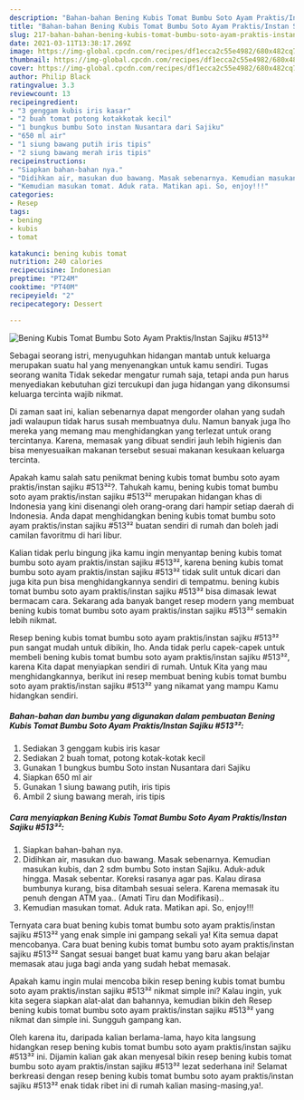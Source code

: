 ```yaml
---
description: "Bahan-bahan Bening Kubis Tomat Bumbu Soto Ayam Praktis/Instan Sajiku #513³² Sederhana Untuk Jualan"
title: "Bahan-bahan Bening Kubis Tomat Bumbu Soto Ayam Praktis/Instan Sajiku #513³² Sederhana Untuk Jualan"
slug: 217-bahan-bahan-bening-kubis-tomat-bumbu-soto-ayam-praktis-instan-sajiku-513-sederhana-untuk-jualan
date: 2021-03-11T13:38:17.269Z
image: https://img-global.cpcdn.com/recipes/df1ecca2c55e4982/680x482cq70/bening-kubis-tomat-bumbu-soto-ayam-praktisinstan-sajiku-513-foto-resep-utama.jpg
thumbnail: https://img-global.cpcdn.com/recipes/df1ecca2c55e4982/680x482cq70/bening-kubis-tomat-bumbu-soto-ayam-praktisinstan-sajiku-513-foto-resep-utama.jpg
cover: https://img-global.cpcdn.com/recipes/df1ecca2c55e4982/680x482cq70/bening-kubis-tomat-bumbu-soto-ayam-praktisinstan-sajiku-513-foto-resep-utama.jpg
author: Philip Black
ratingvalue: 3.3
reviewcount: 13
recipeingredient:
- "3 genggam kubis iris kasar"
- "2 buah tomat potong kotakkotak kecil"
- "1 bungkus bumbu Soto instan Nusantara dari Sajiku"
- "650 ml air"
- "1 siung bawang putih iris tipis"
- "2 siung bawang merah iris tipis"
recipeinstructions:
- "Siapkan bahan-bahan nya."
- "Didihkan air, masukan duo bawang. Masak sebenarnya. Kemudian masukan kubis, dan 2 sdm bumbu Soto instan Sajiku. Aduk-aduk hingga. Masak sebentar. Koreksi rasanya agar pas. Kalau dirasa bumbunya kurang, bisa ditambah sesuai selera. Karena memasak itu penuh dengan ATM yaa.. (Amati Tiru dan Modifikasi).."
- "Kemudian masukan tomat. Aduk rata. Matikan api. So, enjoy!!!"
categories:
- Resep
tags:
- bening
- kubis
- tomat

katakunci: bening kubis tomat 
nutrition: 240 calories
recipecuisine: Indonesian
preptime: "PT24M"
cooktime: "PT40M"
recipeyield: "2"
recipecategory: Dessert

---
```



![Bening Kubis Tomat Bumbu Soto Ayam Praktis/Instan Sajiku #513³²](https://img-global.cpcdn.com/recipes/df1ecca2c55e4982/680x482cq70/bening-kubis-tomat-bumbu-soto-ayam-praktisinstan-sajiku-513-foto-resep-utama.jpg)

Sebagai seorang istri, menyuguhkan hidangan mantab untuk keluarga merupakan suatu hal yang menyenangkan untuk kamu sendiri. Tugas seorang  wanita Tidak sekedar mengatur rumah saja, tetapi anda pun harus menyediakan kebutuhan gizi tercukupi dan juga hidangan yang dikonsumsi keluarga tercinta wajib nikmat.

Di zaman  saat ini, kalian sebenarnya dapat mengorder olahan yang sudah jadi walaupun tidak harus susah membuatnya dulu. Namun banyak juga lho mereka yang memang mau menghidangkan yang terlezat untuk orang tercintanya. Karena, memasak yang dibuat sendiri jauh lebih higienis dan bisa menyesuaikan makanan tersebut sesuai makanan kesukaan keluarga tercinta. 



Apakah kamu salah satu penikmat bening kubis tomat bumbu soto ayam praktis/instan sajiku #513³²?. Tahukah kamu, bening kubis tomat bumbu soto ayam praktis/instan sajiku #513³² merupakan hidangan khas di Indonesia yang kini disenangi oleh orang-orang dari hampir setiap daerah di Indonesia. Anda dapat menghidangkan bening kubis tomat bumbu soto ayam praktis/instan sajiku #513³² buatan sendiri di rumah dan boleh jadi camilan favoritmu di hari libur.

Kalian tidak perlu bingung jika kamu ingin menyantap bening kubis tomat bumbu soto ayam praktis/instan sajiku #513³², karena bening kubis tomat bumbu soto ayam praktis/instan sajiku #513³² tidak sulit untuk dicari dan juga kita pun bisa menghidangkannya sendiri di tempatmu. bening kubis tomat bumbu soto ayam praktis/instan sajiku #513³² bisa dimasak lewat bermacam cara. Sekarang ada banyak banget resep modern yang membuat bening kubis tomat bumbu soto ayam praktis/instan sajiku #513³² semakin lebih nikmat.

Resep bening kubis tomat bumbu soto ayam praktis/instan sajiku #513³² pun sangat mudah untuk dibikin, lho. Anda tidak perlu capek-capek untuk membeli bening kubis tomat bumbu soto ayam praktis/instan sajiku #513³², karena Kita dapat menyiapkan sendiri di rumah. Untuk Kita yang mau menghidangkannya, berikut ini resep membuat bening kubis tomat bumbu soto ayam praktis/instan sajiku #513³² yang nikamat yang mampu Kamu hidangkan sendiri.

<!--inarticleads1-->

##### Bahan-bahan dan bumbu yang digunakan dalam pembuatan Bening Kubis Tomat Bumbu Soto Ayam Praktis/Instan Sajiku #513³²:

1. Sediakan 3 genggam kubis iris kasar
1. Sediakan 2 buah tomat, potong kotak-kotak kecil
1. Gunakan 1 bungkus bumbu Soto instan Nusantara dari Sajiku
1. Siapkan 650 ml air
1. Gunakan 1 siung bawang putih, iris tipis
1. Ambil 2 siung bawang merah, iris tipis




<!--inarticleads2-->

##### Cara menyiapkan Bening Kubis Tomat Bumbu Soto Ayam Praktis/Instan Sajiku #513³²:

1. Siapkan bahan-bahan nya.
1. Didihkan air, masukan duo bawang. Masak sebenarnya. Kemudian masukan kubis, dan 2 sdm bumbu Soto instan Sajiku. Aduk-aduk hingga. Masak sebentar. Koreksi rasanya agar pas. Kalau dirasa bumbunya kurang, bisa ditambah sesuai selera. Karena memasak itu penuh dengan ATM yaa.. (Amati Tiru dan Modifikasi)..
1. Kemudian masukan tomat. Aduk rata. Matikan api. So, enjoy!!!




Ternyata cara buat bening kubis tomat bumbu soto ayam praktis/instan sajiku #513³² yang enak simple ini gampang sekali ya! Kita semua dapat mencobanya. Cara buat bening kubis tomat bumbu soto ayam praktis/instan sajiku #513³² Sangat sesuai banget buat kamu yang baru akan belajar memasak atau juga bagi anda yang sudah hebat memasak.

Apakah kamu ingin mulai mencoba bikin resep bening kubis tomat bumbu soto ayam praktis/instan sajiku #513³² nikmat simple ini? Kalau ingin, yuk kita segera siapkan alat-alat dan bahannya, kemudian bikin deh Resep bening kubis tomat bumbu soto ayam praktis/instan sajiku #513³² yang nikmat dan simple ini. Sungguh gampang kan. 

Oleh karena itu, daripada kalian berlama-lama, hayo kita langsung hidangkan resep bening kubis tomat bumbu soto ayam praktis/instan sajiku #513³² ini. Dijamin kalian gak akan menyesal bikin resep bening kubis tomat bumbu soto ayam praktis/instan sajiku #513³² lezat sederhana ini! Selamat berkreasi dengan resep bening kubis tomat bumbu soto ayam praktis/instan sajiku #513³² enak tidak ribet ini di rumah kalian masing-masing,ya!.

